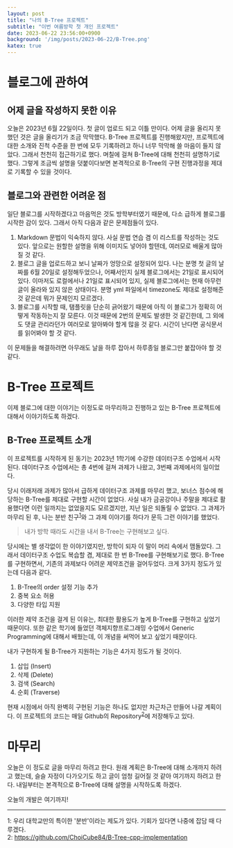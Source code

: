 ```yaml
---
layout: post
title: "나의 B-Tree 프로젝트"
subtitle: "이번 여름방학 첫 개인 프로젝트"
date: 2023-06-22 23:56:00+0900
background: '/img/posts/2023-06-22/B-Tree.png'
katex: true
---
```


# 블로그에 관하여

## 어제 글을 작성하지 못한 이유
오늘은 2023년 6월 22일이다. 첫 글이 업로드 되고 이틀 만이다.
어제 글을 올리지 못했던 것은 글을 올리기가 조금 막막했다. B-Tree 프로젝트를 진행해왔지만, 프로젝트에 대한 소개와 진척 수준을 한 번에 모두 기록하려고 하니 너무 막막해 쓸 마음이 들지 않았다.
그래서 천천히 접근하기로 했다. 며칠에 걸쳐 B-Tree에 대해 천천히 설명하기로 했다. 그렇게 조금씩 설명을 덧붙이다보면 본격적으로 B-Tree의 구현 진행과정을 제대로 기록할 수 있을 것이다.

## 블로그와 관련한 어려운 점
일단 블로그를 시작하겠다고 마음먹은 것도 방학부터였기 때문에, 다소 급하게 블로그를 시작한 감이 있다. 그래서 아직 다음과 같은 문제점들이 있다.

1. Markdown 문법이 익숙하지 않다. 사실 문법 연습 겸 이 리스트를 작성하는 것도 있다. 앞으로는 원할한 설명을 위해 이미지도 넣어야 할텐데, 여러모로 배울게 많아질 것 같다.
2. 블로그 글을 업로드하고 보니 날짜가 엉망으로 설정되어 있다. 나는 분명 첫 글의 날짜를 6월 20일로 설정해두었으나, 어째서인지 실제 블로그에서는 21일로 표시되어 있다. 이마저도 로컬에서나 21일로 표시되어 있지, 실제 블로그에서는 현재 아무런 글이 올라와 있지 않은 상태이다. 분명 yml 파일에서 timezone도 제대로 설정해준 것 같은데 뭐가 문제인지 모르겠다.
3. 블로그를 시작할 때, 탬플릿을 단순히 긁어왔기 때문에 아직 이 블로그가 정확히 어떻게 작동하는지 잘 모른다. 이것 때문에 2번의 문제도 발생한 것 같긴한데, 그 외에도 댓글 관리라던가 여러모로 알아봐야 할게 많을 것 같다. 시간이 난다면 공식문서를 읽어봐야 할 것 같다.

이 문제들을 해결하려면 아무래도 날을 하루 잡아서 하루종일 블로그만 붙잡아야 할 것 같다.

# B-Tree 프로젝트
이제 블로그에 대한 이야기는 이정도로 마무리하고 진행하고 있는 B-Tree 프로젝트에 대해서 이야기하도록 하겠다.

## B-Tree 프로젝트 소개
이 프로젝트를 시작하게 된 동기는 2023년 1학기에 수강한 데이터구조 수업에서 시작된다.
데이터구조 수업에서는 총 4번에 걸쳐 과제가 나왔고, 3번째 과제에서의 일이었다.

당시 이래저래 과제가 많아서 급하게 데이터구조 과제를 마무리 했고, 보너스 점수에 해당하는 B-Tree를 제대로 구현할 시간이 없었다. 사실 내가 금공강이나 주말을 제대로 활용했다면 이런 일까지는 없었을지도 모르겠지만, 지난 일은 되돌릴 수 없었다. 그 과제가 마무리 된 후, 나는 분반 친구<sup>[1](#footnote_1)</sup>와 그 과제 이야기를 하다가 문득 그런 이야기를 했었다.

> 내가 방학 때라도 시간을 내서 B-Tree는 구현해보고 싶다.

당시에는 별 생각없이 한 이야기였지만, 방학이 되자 이 말이 머리 속에서 맴돌았다. 그래서 데이터구조 수업도 복습할 겸, 제대로 한 번 B-Tree를 구현해보기로 했다.
B-Tree를 구현하면서, 기존의 과제보다 어려운 제약조건을 걸어두었다. 크게 3가지 정도가 있는데 다음과 같다.

1. B-Tree의 order 설정 기능 추가
2. 중복 요소 허용
3. 다양한 타입 지원

이러한 제약 조건을 걸게 된 이유는, 최대한 활용도가 높게 B-Tree를 구현하고 싶었기 때문이다. 또한 같은 학기에 들었던 객체지향프로그래밍 수업에서 Generic Programming에 대해서 배웠는데, 이 개념을 써먹어 보고 싶었기 때문이다.

내가 구현하게 될 B-Tree가 지원하는 기능은 4가지 정도가 될 것이다.

1. 삽입 (Insert)
2. 삭제 (Delete)
3. 검색 (Search)
4. 순회 (Traverse)

현재 시점에서 아직 완벽히 구현된 기능은 하나도 없지만 차근차근 만들어 나갈 계획이다. 
이 프로젝트의 코드는 매일 Github의 Repository<sup>[2](#footnote_1)</sup>에 저장해두고 있다.

# 마무리
오늘은 이 정도로 글을 마무리 하려고 한다. 원래 계획은 B-Tree에 대해 소개까지 하려고 했는데, 슬슬 자정이 다가오기도 하고 글이 엄청 길어질 것 같아 여기까지 하려고 한다.
내일부터는 본격적으로 B-Tree에 대해 설명을 시작하도록 하겠다.

오늘의 개발은 여기까지!

- - -
<a name="footnote_1">1</a>: 우리 대학교만의 특이한 '분반'이라는 제도가 있다. 기회가 있다면 나중에 잡담 때 다루겠다.  
<a name="footnote_1">2</a>: <https://github.com/ChoiCube84/B-Tree-cpp-implementation>